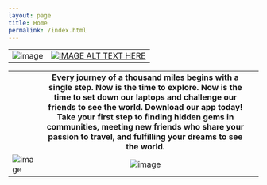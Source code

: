 ```yaml
---
layout: page
title: Home
permalink: /index.html
---
```


|  |  |
|---|---|
|![image](http://i.imgur.com/S1QWKPh.jpg)|[![IMAGE ALT TEXT HERE](http://i.imgur.com/8FgPXOx.png)](https://www.youtube.com/watch?v=JAUoeqvedMo)|

| | | |
|---|:---:|---|
|| **Every journey of a thousand miles begins with a single step. Now is the time to explore. Now is the time to set down our laptops and challenge our friends to see the world. Download our app today! Take your first step to finding hidden gems in communities, meeting new friends who share your passion to travel, and fulfilling your dreams to see the world.** ||
| ![image](http://i.imgur.com/S1QWKPh.jpg) | ![image](http://i.imgur.com/HkfmxLa.png) |
